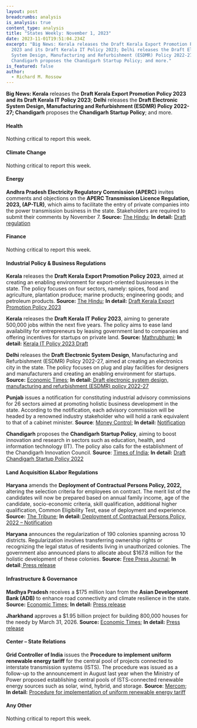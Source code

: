 ```yaml
---
layout: post
breadcrumbs: analysis
is_analysis: true
content_type: analysis
title: "States Weekly: November 1, 2023"
date: 2023-11-01T19:51:04.234Z
excerpt: "Big News: Kerala releases the Draft Kerala Export Promotion Policy
  2023 and its Draft Kerala IT Policy 2023; Delhi releases the Draft Electronic
  System Design, Manufacturing and Refurbishment (ESDMR) Policy 2022-27;
  Chandigarh proposes the Chandigarh Startup Policy; and more."
is_featured: false
author:
  - Richard M. Rossow
---
```

**Big News: Kerala** releases the **Draft Kerala Export Promotion Policy 2023 and its Draft Kerala IT Policy 2023**; **Delhi** releases the **Draft Electronic System Design, Manufacturing and Refurbishment (ESDMR) Policy 2022-27; Chandigarh** proposes the **Chandigarh Startup Policy**; and more.

#### Health 

Nothing critical to report this week.

#### Climate Change

Nothing critical to report this week.

#### Energy

**Andhra Pradesh Electricity Regulatory Commission (APERC)** invites comments and objections on the **APERC Transmission Licence Regulation, 2023, (AP-TLR)**, which aims to facilitate the entry of private companies into the power transmission business in the state. Stakeholders are required to submit their comments by November 7. **Source:** [The Hindu](https://www.thehindu.com/news/national/andhra-pradesh/aperc-regulation-seeks-to-allow-entry-of-private-firms-into-power-transmission-business-in-andhra-pradesh/article67458536.ece); **In detail:** [Draft regulation](https://aperc.gov.in/admin/upload/TransmissionLicenceRegulation2023_19.09.23.pdf)

#### Finance

Nothing critical to report this week.

#### Industrial Policy & Business Regulations  

**Kerala** releases the **Draft Kerala Export Promotion Policy 2023**, aimed at creating an enabling environment for export-oriented businesses in the state. The policy focuses on four sectors, namely: spices, food and agriculture, plantation produce; marine products; engineering goods; and petroleum products. **Source:** [The Hindu](https://www.thehindu.com/news/national/kerala/draft-kerala-export-promotion-policy-2023-published/article67476627.ece); **In detail:** [Draft Kerala Export Promotion Policy 2023](https://www.ksidc.org/wp-content/uploads/2023/09/Final-Draft-Kerala-Export-Promotion-Policy-2023-v1.5-21.09.2023.pdf)

**Kerala** releases the **Draft Kerala IT Policy 2023**, aiming to generate 500,000 jobs within the next five years. The policy aims to ease land availability for entrepreneurs by leasing government land to companies and offering incentives for startups on private land. **Source:** [Mathrubhumi](https://english.mathrubhumi.com/news/money/kerala-government-announced-liberalised-draft-it-policy-with-aim-to-promote-private-parks-1.9020306); **In detail:** [Kerala IT Policy 2023 Draft](https://itpolicy.startupmission.in/it-policy.pdf)

**Delhi** releases the **Draft Electronic System Design**, Manufacturing and Refurbishment (ESDMR) Policy 2022-27, aimed at creating an electronics city in the state. The policy focuses on plug and play facilities for designers and manufacturers and creating an enabling environment for startups. **Source:** [Economic Times](https://telecom.economictimes.indiatimes.com/news/policy/delhi-govt-releases-draft-electronic-system-design-manufacturing-and-refurbishment-policy/104740841); **In detail:**[ Draft electronic system design, manufacturing and refurbishment (ESDMR) policy 2022-27](https://industries.delhi.gov.in/sites/default/files/Industries/circulars-orders/electronic6.pdf)

**Punjab** issues a notification for constituting industrial advisory commissions for 26 sectors aimed at promoting holistic business development in the state. According to the notification, each advisory commission will be headed by a renowned industry stakeholder who will hold a rank equivalent to that of a cabinet minister. **Source**: [Money Control](https://www.moneycontrol.com/news/politics/punjab-goverment-to-constitute-industrial-advisory-commissions-for-26-sectors-11596581.html); **In detail:** [Notification](https://drive.google.com/file/d/1cTPdvG2RvTI2eXu96UvEmYUpJ_uYaSVc/view)

**Chandigarh** proposes the **Chandigarh Startup Policy**, aiming to boost innovation and research in sectors such as education, health, and information technology (IT). The policy also calls for the establishment of the Chandigarh Innovation Council. **Source**: [Times of India](https://timesofindia.indiatimes.com/city/chandigarh/draft-policy-ut-to-set-up-body-to-boost-startups/articleshow/104664337.cms); **In detail:** [Draft Chandigarh Startup Policy 2022](https://chandigarh.gov.in/sites/default/files/jan2022/ind22-strtupolicy2022-3108.pdf)

#### Land Acquisition &Labor Regulations  

**Haryana** amends the **Deployment of Contractual Persons Policy, 2022,** altering the selection criteria for employees on contract. The merit list of the candidates will now be prepared based on annual family income, age of the candidate, socio-economic criteria, skill qualification, additional higher qualification, Common Eligibility Test, ease of deployment and experience. **Source:** [The Tribune](https://www.tribuneindia.com/news/haryana/govt-amends-selection-criteria-for-employees-on-contract-556834); **In detail:**[ Deployment of Contractual Persons Policy, 2022 – Notification](https://csharyana.gov.in/WriteReadData/Notifications-&-Orders/Human-Resources-III/13999.pdf)

**Haryana** announces the regularization of 190 colonies spanning across 10 districts. Regularization involves transferring ownership rights or recognizing the legal status of residents living in unauthorized colonies. The government also announced plans to allocate about $167.8 million for the holistic development of these colonies. **Source:** [Free Press Journal](https://www.freepressjournal.in/india/haryana-cm-khattar-orders-190-more-colonies-regularisation-across-10-districts); **In detail**:[ Press release](https://prharyana.gov.in/en/in-a-major-announcement-haryana-chief-minister-sh-manohar-lal-has-declared-the-regularization-of)

#### Infrastructure & Governance

**Madhya Pradesh** receives a $175 million loan from the **Asian Development Bank (ADB)** to enhance road connectivity and climate resilience in the state. **Source:** [Economic Times;](https://infra.economictimes.indiatimes.com/news/roads-highways/adb-approves-usd-175-million-loan-to-upgrade-roads-in-madhya-pradesh/104673227) **In detail:** [Press release](https://www.adb.org/news/adb-loan-upgrade-roads-madhya-pradesh-india)

**Jharkhand** approves a $1.95 billion project for building 800,000 houses for the needy by March 31, 2026. **Source:** [Economic Times](https://realty.economictimes.indiatimes.com/news/residential/jharkhand-government-gives-nod-to-ambitious-rs-16320-crore-housing-project-for-needy/104542416); **In detail:** [Press release](https://cm.jharkhand.gov.in/sites/default/files/Press_Release_3-18-10-2023%28English%29.pdf)

#### Center – State Relations 

**Grid Controller of India** issues the **Procedure to implement uniform renewable energy tariff** for the central pool of projects connected to interstate transmission systems (ISTS). The procedure was issued as a follow-up to the announcement in August last year when the Ministry of Power proposed establishing central pools of ISTS-connected renewable energy sources such as solar, wind, hybrid, and storage. **Source**: [Mercom](https://www.mercomindia.com/grid-india-procedure-uniform-renewable-energy-tariff); **In detail:** [Procedure for implementation of uniform renewable energy tariff](https://powermin.gov.in/sites/default/files/webform/notices/Approval_of_Procedure_for_Implementation_of_Uniform_Renewable_Energy.pdf)

#### Any Other

Nothing critical to report this week.